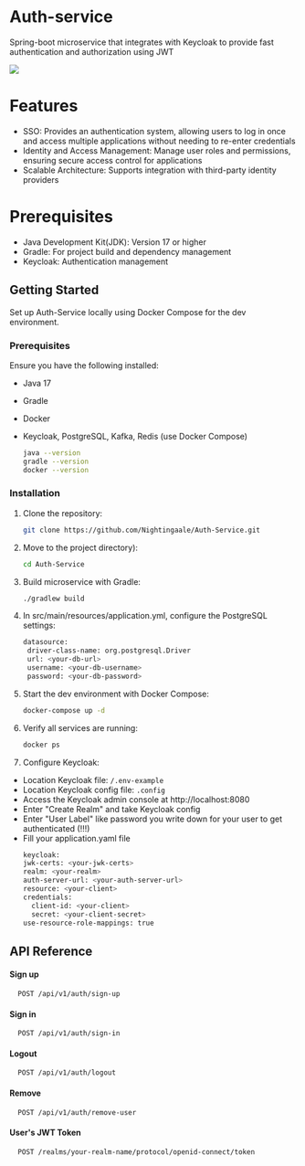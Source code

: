 # Auth-service
Spring-boot microservice that integrates with Keycloak to provide fast authentication and authorization using JWT
<p align="left">
  <img src="https://skillicons.dev/icons?i=java,spring,postgres,kafka,redis,docker,gradle,postman,git"/>
</p>

# Features

- SSO: Provides an authentication system, allowing users to log in once and access multiple applications without needing to re-enter credentials
- Identity and Access Management: Manage user roles and permissions, ensuring secure access control for applications
- Scalable Architecture: Supports integration with third-party identity providers

# Prerequisites
- Java Development Kit(JDK): Version 17 or higher
- Gradle: For project build and dependency management
- Keycloak: Authentication management

## Getting Started

Set up Auth-Service locally using Docker Compose for the dev environment.

### Prerequisites

Ensure you have the following installed:
- Java 17
- Gradle
- Docker
- Keycloak, PostgreSQL, Kafka, Redis (use Docker Compose)
  
  ```sh
  java --version
  gradle --version
  docker --version
  ```

### Installation

1. Clone the repository:
   ```sh
   git clone https://github.com/Nightingaale/Auth-Service.git
   ```
2. Move to the project directory):
   ```sh
   cd Auth-Service
   ```
3. Build microservice with Gradle:
    ```sh
   ./gradlew build
   ```
5. In src/main/resources/application.yml, configure the PostgreSQL settings:
   ```sh
   datasource:
    driver-class-name: org.postgresql.Driver
    url: <your-db-url>
    username: <your-db-username>
    password: <your-db-password>
    ```
7. Start the dev environment with Docker Compose:
   ```sh
   docker-compose up -d
   ```
8. Verify all services are running:
   ```sh
   docker ps
   ```
9. Configure Keycloak:
- Location Keycloak file: `/.env-example`
- Location Keycloak config file: `.config`
- Access the Keycloak admin console at http://localhost:8080
- Enter "Create Realm" and take Keycloak config
- Enter "User Label" like password you write down for your user to get authenticated (!!!)
- Fill your application.yaml file
   ```sh
  keycloak:
   jwk-certs: <your-jwk-certs>
   realm: <your-realm>
   auth-server-url: <your-auth-server-url>
   resource: <your-client>
   credentials:
     client-id: <your-client>
     secret: <your-client-secret>
  use-resource-role-mappings: true
   ```
## API Reference

#### Sign up

```http
  POST /api/v1/auth/sign-up
```

#### Sign in

```http
  POST /api/v1/auth/sign-in
```

#### Logout

```http
  POST /api/v1/auth/logout
```

#### Remove

```http
  POST /api/v1/auth/remove-user
```

#### User's JWT Token

```http
  POST /realms/your-realm-name/protocol/openid-connect/token
```

